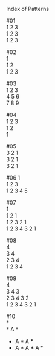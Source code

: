 Index of Patterns   


#01  
1 2 3  
1 2 3   
1 2 3  


#02  
1  
1 2  
1 2 3   


#03  
1 2 3  
4 5 6   
7 8 9  


#04  
1 2 3   
1 2  
1  
 

#05  
3 2 1  
3 2 1  
3 2 1  


#06
    1  
  1 2 3  
1 2 3 4 5    


#07  
      1   
    1 2 1   
  1 2 3 2 1    
1 2 3 4 3 2 1   


#08  
      4  
    3 4  
  2 3 4  
1 2 3 4  


#09  
      4     
    3 4 3   
  2 3 4 3 2    
1 2 3 4 3 2 1    


#10  
      *  
    * A *    
  * A * A *    
* A * A * A *   


